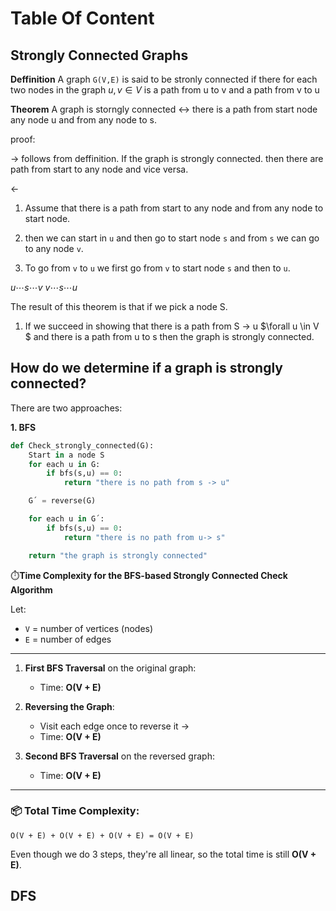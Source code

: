 
# Table Of Content




## Strongly Connected Graphs
**Deffinition**
A graph `G(V,E)` is said to be stronly connected if there for each two nodes in the graph $u, v \in V$ is a path from u to v and a path from v to u

**Theorem**
A graph is storngly connected $\leftrightarrow$ there is a path from start node any node u and from any node to s. 

proof: 

$\rightarrow$ follows from deffinition. If the graph is strongly connected. then there are path from start to any node and vice versa. 

$\leftarrow$ 
1. Assume that there is a path from start to any node and from any node to start node. 

2. then we can start in `u` and then go to start node `s` and from `s` we can go to any node `v`. 

3. To go from `v` to `u` we first go from `v` to start node `s` and then to `u`.

$u\cdots s \cdots v$ 
$v \cdots s \cdots u$


The result of this theorem is that if we pick a node S. 

1. If we succeed in showing that there is a path from S -> u  $\forall u \in V $ and there is a path from u to s then the graph is strongly connected.

## How do we determine if a graph is strongly connected? 

There are two approaches: 

**1. BFS**
```python
def Check_strongly_connected(G):
    Start in a node S 
    for each u in G:
        if bfs(s,u) == 0:
            return "there is no path from s -> u"

    G´ = reverse(G)

    for each u in G´: 
        if bfs(s,u) == 0:
            return "there is no path from u-> s"

    return "the graph is strongly connected"
```


⏱️**Time Complexity for the BFS-based Strongly Connected Check Algorithm**

Let:

* `V` = number of vertices (nodes)
* `E` = number of edges

---


1. **First BFS Traversal** on the original graph:

   * Time: **O(V + E)**

2. **Reversing the Graph**:

   * Visit each edge once to reverse it → 
   * Time: **O(V + E)**

3. **Second BFS Traversal** on the reversed graph:

   * Time: **O(V + E)**

---

### 📦 **Total Time Complexity**:

```plaintext
O(V + E) + O(V + E) + O(V + E) = O(V + E)
```

Even though we do 3 steps, they're all linear, so the total time is still **O(V + E)**.



## DFS 





